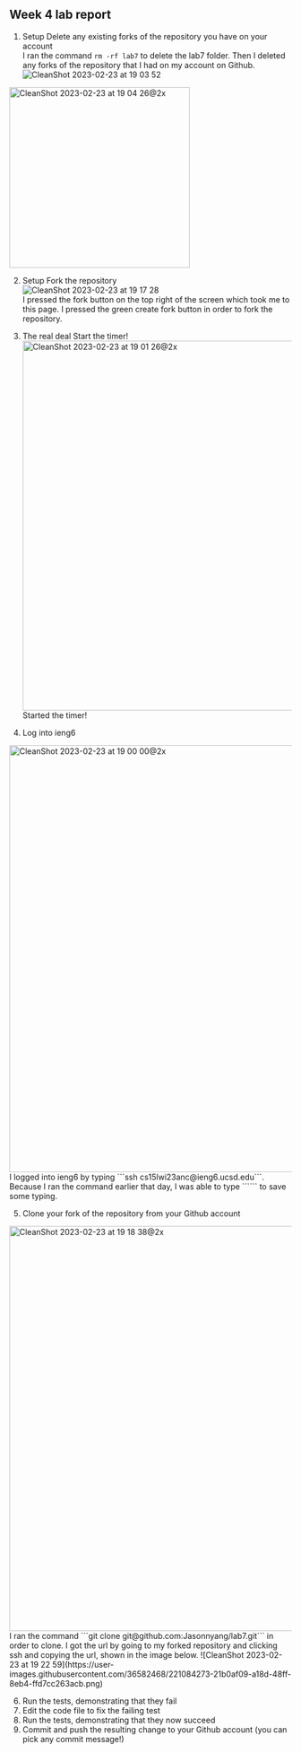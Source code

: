 ## Week 4 lab report
1. Setup Delete any existing forks of the repository you have on your account<br>
I ran the command ```rm -rf lab7``` to delete the lab7 folder. Then I deleted any forks of the repository that I had on my account on Github. <br>
![CleanShot 2023-02-23 at 19 03 52](https://user-images.githubusercontent.com/36582468/221081949-5b1a7df1-90bc-45d7-983b-00503075e39b.png)
<img width="322" alt="CleanShot 2023-02-23 at 19 04 26@2x" src="https://user-images.githubusercontent.com/36582468/221082017-e846da58-1f89-4178-a802-9e0e8b2366f3.png">

2. Setup Fork the repository <br>
![CleanShot 2023-02-23 at 19 17 28](https://user-images.githubusercontent.com/36582468/221083600-2f52edaa-d062-4987-992b-276837dfe341.png) <br>
I pressed the fork button on the top right of the screen which took me to this page. I pressed the green create fork button in order to fork the repository. <br>

3. The real deal Start the timer!<br>
<img width="659" alt="CleanShot 2023-02-23 at 19 01 26@2x" src="https://user-images.githubusercontent.com/36582468/221081595-0ed7f8c2-271c-4aba-b968-a2138dc2fe6b.png"> <br>
Started the timer! <br>

4. Log into ieng6 <br>
<img width="761" alt="CleanShot 2023-02-23 at 19 00 00@2x" src="https://user-images.githubusercontent.com/36582468/221081401-f98cad12-8323-4830-b733-81c942e43c21.png">
I logged into ieng6 by typing ```ssh cs15lwi23anc@ieng6.ucsd.edu```. Because I ran the command earlier that day, I was able to type ```<up><up><up><up><up><up><enter>``` to save some typing. <br>

5. Clone your fork of the repository from your Github account
<img width="722" alt="CleanShot 2023-02-23 at 19 18 38@2x" src="https://user-images.githubusercontent.com/36582468/221083758-26f5157c-0b60-4f31-a78a-fb2dd362ee32.png">
I ran the command ```git clone git@github.com:Jasonnyang/lab7.git``` in order to clone. I got the url by going to my forked repository and clicking ssh and copying the url, shown in the image below. 
![CleanShot 2023-02-23 at 19 22 59](https://user-images.githubusercontent.com/36582468/221084273-21b0af09-a18d-48ff-8eb4-ffd7cc263acb.png)

6. Run the tests, demonstrating that they fail
7. Edit the code file to fix the failing test
8. Run the tests, demonstrating that they now succeed
9. Commit and push the resulting change to your Github account (you can pick any commit message!)

